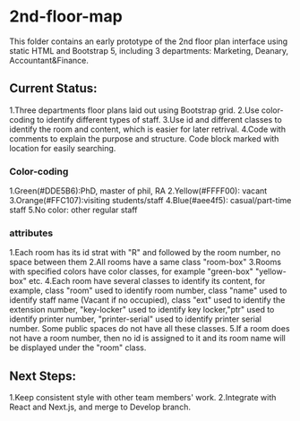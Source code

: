 # 2nd-floor-map
This folder contains an early prototype of the 2nd floor plan interface using static HTML and Bootstrap 5, including 3 departments: Marketing, Deanary, Accountant&Finance.

## Current Status:
1.Three departments floor plans laid out using Bootstrap grid.
2.Use color-coding to identify different types of staff.
3.Use id and different classes to identify the room and content, which is easier for later retrival.
4.Code with comments to explain the purpose and structure. Code block marked with location for easily searching.

### Color-coding
1.Green(#DDE5B6):PhD, master of phil, RA
2.Yellow(#FFFF00): vacant
3.Orange(#FFC107):visiting students/staff
4.Blue(#aee4f5): casual/part-time staff
5.No color: other regular staff

### attributes
1.Each room has its id strat with "R" and followed by the room number, no space between them
2.All rooms have a same class "room-box"
3.Rooms with specified colors have color classes, for example "green-box" "yellow-box" etc.
4.Each room have several classes to identify its content, for example, class "room" used to identify room number, class "name" used to identify staff name (Vacant if no occupied), class "ext" used to identify the extension number, "key-locker" used to identify key locker,"ptr" used to identify printer number, "printer-serial" used to identify printer serial number. Some public spaces do not have all these classes.
5.If a room does not have a room number, then no id is assigned to it and its room name will be displayed under the "room" class.

## Next Steps:
1.Keep consistent style with other team members' work.
2.Integrate with React and Next.js, and merge to Develop branch.